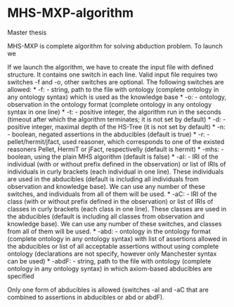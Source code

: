 # MHS-MXP-algorithm
Master thesis

MHS-MXP is complete algorithm for solving abduction problem. To launch we 

If we launch the algorithm, we have to create the input file with defined structure. It contains one switch in each line. Valid input file requires two switches -f and -o, other switches are optional. The following switches are allowed:
	* -f: - string, path to the file with ontology (complete ontology in any ontology syntax) which is used as the knowledge base
    	* -o: - ontology, observation in the ontology format (complete ontology in any ontology syntax in one line)
    	* -t: - positive integer, the algorithm run in the seconds (timeout after which the algorithm terminates; it is not set by default)
    	* -d: - positive integer, maximal depth of the HS-Tree (it is not set by default) 
    	* -n: - boolean, negated assertions in the abducibles (default is true)
    	* -r: - pellet/hermit/jfact, used reasoner, which corresponds to one of the existed reasoners Pellet, HermiT or jFact, respectivelly (default is hermit)
    	* -mhs: - boolean, using the plain MHS algorithm (default is false)
    	* -aI: - IRI of the individual (with or without prefix defined in the observation) or list of IRIs of individuals in curly brackets (each individual in one line). These individuals are used in the abducibles (default is including all individuals from observation and knowledge base). We can use any number of these switches, and individuals from all of them will be used.
    	* -aC: - IRI of the class (with or without prefix defined in the observation) or list of IRIs of classes in curly brackets (each class in one line). These classes are used in the abducibles (default is including all classes from observation and knowledge base). We can use any number of these switches, and classes from all of them will be used.
    	* -abd: - ontology in the ontology format (complete ontology in any ontology syntax) with list of assertions allowed in the abducibles or list of all acceptable assertions without using complete ontology (declarations are not specify, however only Manchester syntax can be used)
    	* -abdF: - string, path to the file with ontology (complete ontology in any ontology syntax) in which axiom-based abducibles are specified

Only one form of abducibles is allowed (switches -aI and -aC that are combined to assertions in abducibles or abd or abdF).

